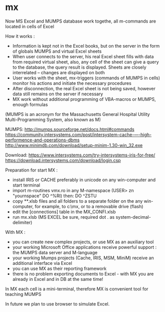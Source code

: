 # mx
Now MS Excel and MUMPS database work togethe, all m-commands are located in cells of Excel

How it works :
  - Information is kept not in the Excel books, but on the server in the form of globals MUMPS and virtual Excel sheets
  - When user connects to the server, his real Excel sheet fills with data from required virtual sheet, also, any cell of the sheet can give a query to the database, the query result is displayed. Sheets are closely interrelated – changes are displayed on both
  - User works with the sheet, mx-triggers (commands of MUMPS in cells) monitor his actions and initiate the necessary procedures
  - After disconnection, the real Excel sheet is not being saved, however data still remains on the server if necessary
  - MX work without additional programming of VBA-macros or MUMPS, enough formulas
  
  (MUMPS is an acronym for the Massachusetts General Hospital Utility Multi-Programming System, also known as M)

  MUMPS:  http://mumps.sourceforge.net/docs.html#commands  
	https://community.intersystems.com/post/intersystem-cache-—-high-performence-and-operations-dbms  
	http://www.minimdb.com/download/setup-minim-1.30-win_32.exe
  
  Download: https://www.intersystems.com/try-intersystems-iris-for-free/
		https://download.intersystems.com/download/login.csp

Preparation for start MX :
  -  install IRIS or CACHE preferably in unicode on any win-computer and start terminal 
  -  import m-routines vmx.ro in any M-namespace (USER> zn "yournspace" DO ^%RI) then: DO ^ZSTU
  -  copy **.xlsb files and all folders to a separate folder on the any win-computer, for example, to c:\mx\, or to a removable drive (flash) 
  -  edit the [connections] table in the MX_CONFI.xlsb 
  -  run mx.xlsb (MS EXCEL be sure, required dot . as system-decimal-delimiter)


With MX :
  
  -  you can create new complex projects, or use MX as an auxiliary tool 
  -  your working Microsoft Office applications receive powerful support : the MUMPS data server and M-language
  -  your working Mumps projects (Cache, IRIS, MSM, MiniM) receive an additional interface via Excel
  -  you can use MX as their reporting framework
  -  there is no problem exporting documents to Excel - with MX you are already in Excel and in DB at the same time!
  
  
In MX each cell is a mini-terminal, therefore MX is convenient tool for teaching MUMPS

In future we plan to use browser to simulate Excel.
